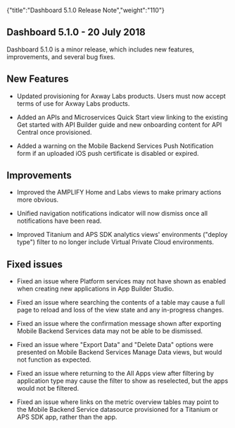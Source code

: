 {"title":"Dashboard 5.1.0 Release Note","weight":"110"}

## Dashboard 5.1.0 - 20 July 2018

Dashboard 5.1.0 is a minor release, which includes new features, improvements, and several bug fixes.

## New Features

* Updated provisioning for Axway Labs products. Users must now accept terms of use for Axway Labs products.

* Added an APIs and Microservices Quick Start view linking to the existing Get started with API Builder guide and new onboarding content for API Central once provisioned.

* Added a warning on the Mobile Backend Services Push Notification form if an uploaded iOS push certificate is disabled or expired.

## Improvements

* Improved the AMPLIFY Home and Labs views to make primary actions more obvious.

* Unified navigation notifications indicator will now dismiss once all notifications have been read.

* Improved Titanium and APS SDK analytics views' environments ("deploy type") filter to no longer include Virtual Private Cloud environments.

## Fixed issues

* Fixed an issue where Platform services may not have shown as enabled when creating new applications in App Builder Studio.

* Fixed an issue where searching the contents of a table may cause a full page to reload and loss of the view state and any in-progress changes.

* Fixed an issue where the confirmation message shown after exporting Mobile Backend Services data may not be able to be dismissed.

* Fixed an issue where "Export Data" and "Delete Data" options were presented on Mobile Backend Services Manage Data views, but would not function as expected.

* Fixed an issue where returning to the All Apps view after filtering by application type may cause the filter to show as reselected, but the apps would not be filtered.

* Fixed an issue where links on the metric overview tables may point to the Mobile Backend Service datasource provisioned for a Titanium or APS SDK app, rather than the app.
